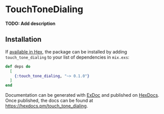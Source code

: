 # TouchToneDialing

**TODO: Add description**

## Installation

If [available in Hex](https://hex.pm/docs/publish), the package can be installed
by adding `touch_tone_dialing` to your list of dependencies in `mix.exs`:

```elixir
def deps do
  [
    {:touch_tone_dialing, "~> 0.1.0"}
  ]
end
```

Documentation can be generated with [ExDoc](https://github.com/elixir-lang/ex_doc)
and published on [HexDocs](https://hexdocs.pm). Once published, the docs can
be found at <https://hexdocs.pm/touch_tone_dialing>.

